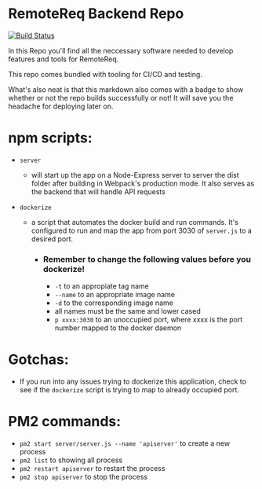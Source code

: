 # RemoteReq Backend Repo 
[![Build Status](https://travis-ci.org/RemoteReq/Template.svg?branch=master)](https://travis-ci.org/RemoteReq/Template)

In this Repo you'll find all the neccessary software needed to develop features and tools for RemoteReq. 

This repo comes bundled with tooling for CI/CD and testing. 

What's also neat is that this markdown also comes with a badge to show whether or not the repo builds successfully or not! It will save you the headache for deploying later on.

# npm scripts:

- `server` 
  - will start up the app on a Node-Express server to server the dist folder after building in Webpack's production mode. It also serves as the backend that will handle API requests

- `dockerize`
  - a script that automates the docker build and run commands. It's configured to run and map the app from port 3030 of `server.js` to a desired port.

    - ### Remember to change the following values before you dockerize!
      - `-t` to an appropiate tag name
      - `--name` to an appropriate image name
      - `-d` to the corresponding image name
      - all names must be the same and lower cased
      - `p xxxx:3030` to an unoccupied port, where  xxxx is the port number mapped to the docker daemon

# Gotchas:

  - If you run into any issues trying to dockerize this application, check to see if the `dockerize` script is trying to map to already occupied port.


# PM2 commands: 
   
  - `pm2 start server/server.js --name 'apiserver'` to create a new process
  - `pm2 list` to showing all process
  - `pm2 restart apiserver` to restart the process
  - `pm2 stop apiserver` to stop the process